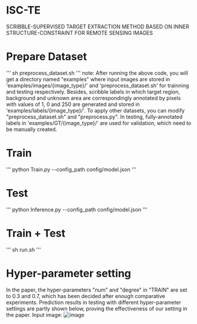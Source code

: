 # ISC-TE
SCRIBBLE-SUPERVISED TARGET EXTRACTION METHOD BASED ON INNER STRUCTURE-CONSTRAINT FOR REMOTE SENSING IMAGES

# Prepare Dataset
'''
sh preprocess_dataset.sh
'''
note: After running the above code, you will get a directory named "examples" where input images are stored 
in 'examples/images/{image_type}/' and 'preprocess_dataset.sh' for trainning and testing respectively.
Besides, scribble labels in which target region, background and unknown area are correspondingly annotated by 
pixels with values of 1, 0 and 250 are generated and stored in 'examples/labels/{image_type}/'. To apply other 
datasets, you can modify "preprocess_dataset.sh" and "preprocess.py". In testing, fully-annotated labels in
'examples/GT/{image_type}/' are used for validation, which need to be manually created.

# Train
'''
python Train.py --config_path config/model.json
'''

# Test
'''
python Inference.py --config_path config/model.json
'''

# Train + Test
'''
sh run.sh
'''

# Hyper-parameter setting
In the paper, the hyper-parameters "num" and "degree" in "TRAIN" are set to 0.3 and 0.7, which has been decided
after enough comparative experiments. Prediction results in testing with different hyper-parameter settings are 
partly shown below, proving the effectiveness of our setting in the paper. 
Input image: ![image](https://github.com/yitongli123/ISC-TE/blob/main/images/input.png)

